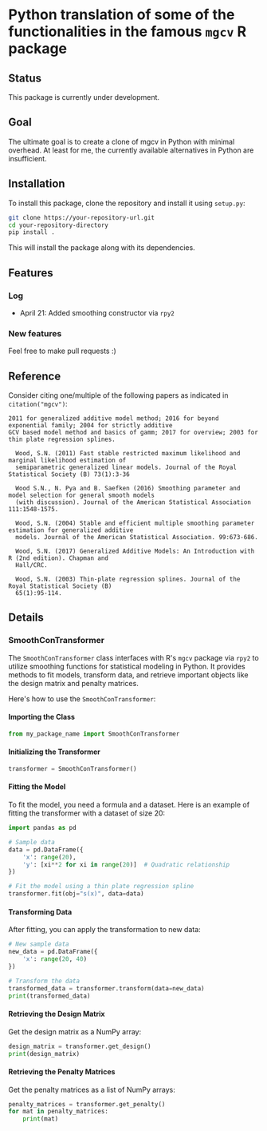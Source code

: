 # Python translation of some of the functionalities in the famous `mgcv` R package

## Status

This package is currently under development.

## Goal

The ultimate goal is to create a clone of mgcv in Python with minimal overhead. 
At least for me, the currently available alternatives in Python are insufficient.

## Installation

To install this package, clone the repository and install it using `setup.py`:

```bash
git clone https://your-repository-url.git
cd your-repository-directory
pip install .
```

This will install the package along with its dependencies.

## Features

### Log

- April 21: Added smoothing constructor via `rpy2`

### New features

Feel free to make pull requests :)

## Reference

Consider citing one/multiple of the following papers as indicated in `citation("mgcv")`:

```
2011 for generalized additive model method; 2016 for beyond exponential family; 2004 for strictly additive
GCV based model method and basics of gamm; 2017 for overview; 2003 for thin plate regression splines.

  Wood, S.N. (2011) Fast stable restricted maximum likelihood and marginal likelihood estimation of
  semiparametric generalized linear models. Journal of the Royal Statistical Society (B) 73(1):3-36

  Wood S.N., N. Pya and B. Saefken (2016) Smoothing parameter and model selection for general smooth models
  (with discussion). Journal of the American Statistical Association 111:1548-1575.

  Wood, S.N. (2004) Stable and efficient multiple smoothing parameter estimation for generalized additive
  models. Journal of the American Statistical Association. 99:673-686.

  Wood, S.N. (2017) Generalized Additive Models: An Introduction with R (2nd edition). Chapman and
  Hall/CRC.

  Wood, S.N. (2003) Thin-plate regression splines. Journal of the Royal Statistical Society (B)
  65(1):95-114.
```

## Details

### SmoothConTransformer

The `SmoothConTransformer` class interfaces with R's `mgcv` package via `rpy2` to utilize smoothing functions for statistical modeling in Python. 
It provides methods to fit models, transform data, and retrieve important objects like the design matrix and penalty matrices.

Here's how to use the `SmoothConTransformer`:

#### Importing the Class

```python
from my_package_name import SmoothConTransformer
```

#### Initializing the Transformer

```python
transformer = SmoothConTransformer()
```

#### Fitting the Model

To fit the model, you need a formula and a dataset. Here is an example of fitting the transformer with a dataset of size 20:

```python
import pandas as pd

# Sample data
data = pd.DataFrame({
    'x': range(20),
    'y': [xi**2 for xi in range(20)]  # Quadratic relationship
})

# Fit the model using a thin plate regression spline
transformer.fit(obj="s(x)", data=data)
```

#### Transforming Data

After fitting, you can apply the transformation to new data:

```python
# New sample data
new_data = pd.DataFrame({
    'x': range(20, 40)
})

# Transform the data
transformed_data = transformer.transform(data=new_data)
print(transformed_data)
```

#### Retrieving the Design Matrix

Get the design matrix as a NumPy array:

```python
design_matrix = transformer.get_design()
print(design_matrix)
```

#### Retrieving the Penalty Matrices

Get the penalty matrices as a list of NumPy arrays:

```python
penalty_matrices = transformer.get_penalty()
for mat in penalty_matrices:
    print(mat)
```


